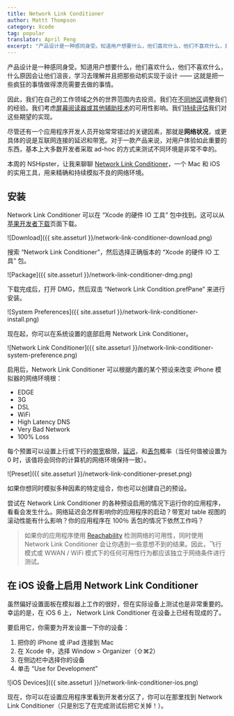 ```yaml
---
title: Network Link Conditioner
author: Mattt Thompson
category: Xcode
tag: popular
translator: April Peng
excerpt: "产品设计是一种感同身受。知道用户想要什么，他们喜欢什么，他们不喜欢什么，是什么原因会让他们沮丧，学习去理解并且把那些动机实现于设计 —— 这就是把一些疯狂的事情做得漂亮要去做的事情。"
---
```


产品设计是一种感同身受。知道用户想要什么，他们喜欢什么，他们不喜欢什么，什么原因会让他们沮丧，学习去理解并且把那些动机实现于设计 —— 这就是把一些疯狂的事情做得漂亮需要去做的事情。

因此，我们在自己的工作领域之外的世界范围内去投资。我们在[不同地区](http://nshipster.com/nslocalizedstring/)调整我们的经验。我们考虑[屏幕阅读器或其他辅助技术](http://nshipster.com/uiaccessibility/)的可用性影响。我们[持续评估](http://nshipster.com/unit-testing/)我们对这些期望的实现。

尽管还有一个应用程序开发人员开始常常错过的关键因素，那就是**网络状况**，或更具体的说是互联网连接的延迟和带宽。对于一款产品来说，对用户体验如此重要的东西，基本上大多数开发者采取 ad-hoc 的方式来测试不同环境是非常不幸的。

本周的 NSHipster，让我来聊聊 [Network Link Conditioner](https://developer.apple.com/downloads/index.action?q=Hardware%20IO%20Tools)，一个 Mac 和 iOS 的实用工具，用来精确和持续模拟不良的网络环境。

## 安装

Network Link Conditioner 可以在 “Xcode 的硬件 IO 工具” 包中找到。这可以从[苹果开发者下载](https://developer.apple.com/downloads/index.action?q=Hardware%20IO%20Tools)页面下载。

![Download]({{ site.asseturl }}/network-link-conditioner-download.png)

搜索 “Network Link Conditioner”，然后选择正确版本的 “Xcode 的硬件 IO 工具” 包。

![Package]({{ site.asseturl }}/network-link-conditioner-dmg.png)

下载完成后，打开 DMG，然后双击 “Network Link Condition.prefPane” 来进行安装。

![System Preferences]({{ site.asseturl }}/network-link-conditioner-install.png)

现在起，你可以在系统设置的底部启用 Network Link Conditioner。

![Network Link Conditioner]({{ site.asseturl }}/network-link-conditioner-system-preference.png)

启用后，Network Link Conditioner 可以根据内置的某个预设来改变 iPhone 模拟器的网络环境根：

- EDGE
- 3G
- DSL
- WiFi
- High Latency DNS
- Very Bad Network
- 100% Loss

每个预置可以设置上行或下行的[带宽](http://en.wikipedia.org/wiki/Bandwidth_%28computing%29)极限，[延迟](http://en.wikipedia.org/wiki/Latency_％28engineering％29％23Communication_latency)，和[丢包](http://en.wikipedia.org/wiki/Packet_loss)概率（当任何值被设置为 0 时，该值将会同你的计算机的网络环境保持一致）。

![Preset]({{ site.asseturl }}/network-link-conditioner-preset.png)

如果你想同时模拟多种因素的特定组合，你也可以创建自己的预设。

尝试在 Network Link Conditioner 的各种预设启用的情况下运行你的应用程序，看看会发生什么。网络延迟会怎样影响你的应用程序的启动？带宽对 table 视图的滚动性能有什么影响？你的应用程序在 100％ 丢包的情况下依然工作吗？

> 如果你的应用程序使用 [Reachability](https://developer.apple.com/library/ios/samplecode/Reachability/Introduction/Intro.html) 检测网络的可用性，同时使用 Network Link Conditioner 会让你遇到一些意想不到的结果。因此，飞行模式或 WWAN / WiFi 模式下的任何可用性行为都应该独立于网络条件进行测试。

## 在 iOS 设备上启用 Network Link Conditioner

虽然偏好设置面板在模拟器上工作的很好，但在实际设备上测试也是非常重要的。幸运的是，在 iOS 6 上， Network Link Conditioner 在设备上已经有现成的了。

要启用它，你需要为开发设置一下你的设备：

1. 把你的 iPhone 或 iPad 连接到 Mac
2. 在 Xcode 中，选择 Window > Organizer（⇧⌘2）
3. 在侧边栏中选择你的设备
4. 单击 “Use for Development”

![iOS Devices]({{ site.asseturl }}/network-link-conditioner-ios.png)

现在，你可以在设置应用程序里看到开发者分区了，你可以在那里找到 Network Link Conditioner（只是别忘了在完成测试后把它关掉！）。
